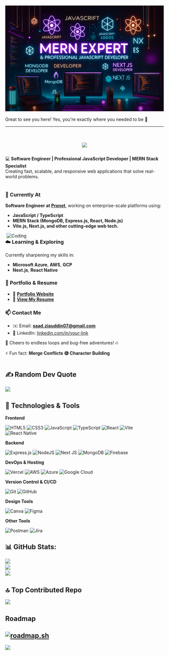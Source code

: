 [![MasterHead](./masterhead.png)](https://saadziauddin.vercel.app)

Great to see you here! Yes, you're exactly where you needed to be 🎉

<hr />

<h1 align="center">
    <img src="https://readme-typing-svg.herokuapp.com/?lines=Hi+there!+👋;I'm+Saad+Ziauddin!...;Nice+to+meet+you!&center=true&size=30">
</h1>

💻 **Software Engineer | Professional JavaScript Developer | MERN Stack Specialist**
<br />
Creating fast, scalable, and responsive web applications that solve real-world problems.

<h1></h1>

### 🔭 Currently At

**Software Engineer at [Pronet](https://pronet-tech.net)**, working on enterprise-scale platforms using:
- **JavaScript / TypeScript**
- **MERN Stack (MongoDB, Express.js, React, Node.js)** 
- **Vite.js, Next.js, and other cutting-edge web tech.**

<img align="right" alt="Coding" width="500" src="https://cdn.dribbble.com/users/1162077/screenshots/3848914/media/7ed7d5ca074b48b328150e5a231e8d1f.gif" />

### ☁️ Learning & Exploring

Currently sharpening my skills in:
- **Microsoft Azure**, **AWS**, **GCP**
- **Next.js**, **React Native**

### 📂 Portfolio & Resume

- 🔗 [**Portfolio Website**](https://saadziauddin.vercel.app)
- 📄 [**View My Resume**](https://drive.google.com/file/d/1r3B-O4AaO5qiJFbybOzyppDhKtdQH-QM/view?usp=drive_link)

### 📫 Contact Me

- ✉️ Email: **saad.ziauddin07@gmail.com**
- 💼 LinkedIn: [linkedin.com/in/your-link](https://linkedin.com/in/saad-ziauddin)
  
🚀 Cheers to endless loops and bug-free adventures! 🔥
  
⚡ Fun fact: **Merge Conflicts 😅 Character Building**

<h1></h1>

## ✍️ Random Dev Quote
![](https://quotes-github-readme.vercel.app/api?type=horizontal&theme=dark)

## 🚀 Technologies & Tools

**Frontend**

![HTML5](https://img.shields.io/badge/html5-%23E34F26.svg?style=for-the-badge&logo=html5&logoColor=white)
![CSS3](https://img.shields.io/badge/css3-%231572B6.svg?style=for-the-badge&logo=css3&logoColor=white)
![JavaScript](https://img.shields.io/badge/javascript-%23323330.svg?style=for-the-badge&logo=javascript&logoColor=%23F7DF1E)
![TypeScript](https://img.shields.io/badge/typescript-%23007ACC.svg?style=for-the-badge&logo=typescript&logoColor=white)
![React](https://img.shields.io/badge/react-%2320232a.svg?style=for-the-badge&logo=react&logoColor=%2361DAFB)
![Vite](https://img.shields.io/badge/vite-%23646CFF.svg?style=for-the-badge&logo=vite&logoColor=white)
![React Native](https://img.shields.io/badge/react_native-%2320232a.svg?style=for-the-badge&logo=react&logoColor=%2361DAFB)

**Backend**

![Express.js](https://img.shields.io/badge/express.js-%23404d59.svg?style=for-the-badge&logo=express&logoColor=%2361DAFB)
![NodeJS](https://img.shields.io/badge/node.js-6DA55F?style=for-the-badge&logo=node.js&logoColor=white)
![Next JS](https://img.shields.io/badge/Next-black?style=for-the-badge&logo=next.js&logoColor=white)
![MongoDB](https://img.shields.io/badge/MongoDB-%234ea94b.svg?style=for-the-badge&logo=mongodb&logoColor=white)
![Firebase](https://img.shields.io/badge/firebase-%23039BE5.svg?style=for-the-badge&logo=firebase&logoColor=white)

**DevOps & Hosting**

![Vercel](https://img.shields.io/badge/vercel-%23000000.svg?style=for-the-badge&logo=vercel&logoColor=white)
![AWS](https://img.shields.io/badge/AWS-%23FF9900.svg?style=for-the-badge&logo=amazon-aws&logoColor=white) 
![Azure](https://img.shields.io/badge/azure-%230072C6.svg?style=for-the-badge&logo=microsoftazure&logoColor=white)
![Google Cloud](https://img.shields.io/badge/GoogleCloud-%234285F4.svg?style=for-the-badge&logo=google-cloud&logoColor=white)

**Version Control & CI/CD**

![Git](https://img.shields.io/badge/git-%23F05033.svg?style=for-the-badge&logo=git&logoColor=white)
![GitHub](https://img.shields.io/badge/github-%23121011.svg?style=for-the-badge&logo=github&logoColor=white)

**Design Tools**

![Canva](https://img.shields.io/badge/Canva-%2300C4CC.svg?style=for-the-badge&logo=Canva&logoColor=white) 
![Figma](https://img.shields.io/badge/figma-%23F24E1E.svg?style=for-the-badge&logo=figma&logoColor=white)

**Other Tools**

![Postman](https://img.shields.io/badge/Postman-FF6C37?style=for-the-badge&logo=postman&logoColor=white)
![Jira](https://img.shields.io/badge/jira-%230A0FFF.svg?style=for-the-badge&logo=jira&logoColor=white) 

## 📊 GitHub Stats:
![](https://github-readme-stats.vercel.app/api/top-langs/?username=saadziauddin&theme=dark&hide_border=true&include_all_commits=false&count_private=false&layout=compact)<br/>
![](https://github-readme-stats.vercel.app/api?username=saadziauddin&theme=dark&hide_border=true&include_all_commits=false&count_private=false)<br/>
![](https://github-readme-streak-stats.herokuapp.com/?user=saadziauddin&theme=dark&hide_border=true)

## 🔝 Top Contributed Repo
![](https://github-contributor-stats.vercel.app/api?username=saadziauddin&limit=5&theme=dark&combine_all_yearly_contributions=true)

## Roadmap
[![roadmap.sh](https://roadmap.sh/card/wide/67967abf32284498bc1fb33d?variant=dark)](https://roadmap.sh)
---
[![](https://visitcount.itsvg.in/api?id=saadziauddin&icon=0&color=0)](https://visitcount.itsvg.in)
